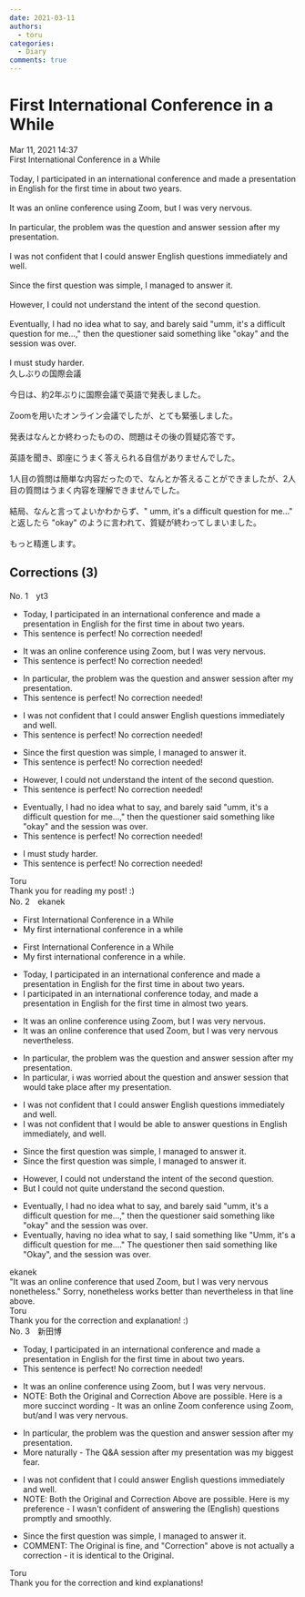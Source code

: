 ```yaml
---
date: 2021-03-11
authors:
  - toru
categories:
  - Diary
comments: true
---
```


# First International Conference in a While
<div class="date">Mar 11, 2021 14:37</div>
<div id="post"><div id="body_show_ori">
First International Conference in a While<br/><br/>Today, I participated in an international conference and made a presentation in English for the first time in about two years.<br/><br/>It was an online conference using Zoom, but I was very nervous.<br/><br/>In particular, the problem was the question and answer session after my presentation.<br/><br/>I was not confident that I could answer English questions immediately and well.<br/><br/>Since the first question was simple, I managed to answer it.<br/><br/>However, I could not understand the intent of the second question.<br/><br/>Eventually, I had no idea what to say, and barely said "umm, it's a difficult question for me...," then the questioner said something like "okay" and the session was over.<br/><br/>I must study harder.
</div></div>

<!-- more -->

<div id="post_ja"><div id="body_show_mo">
久しぶりの国際会議<br/><br/>今日は、約2年ぶりに国際会議で英語で発表しました。<br/><br/>Zoomを用いたオンライン会議でしたが、とても緊張しました。<br/><br/>発表はなんとか終わったものの、問題はその後の質疑応答です。<br/><br/>英語を聞き、即座にうまく答えられる自信がありませんでした。<br/><br/>1人目の質問は簡単な内容だったので、なんとか答えることができましたが、2人目の質問はうまく内容を理解できませんでした。<br/><br/>結局、なんと言ってよいかわからず、" umm, it's a difficult question for me..." と返したら "okay" のように言われて、質疑が終わってしまいました。<br/><br/>もっと精進します。
</div></div>

## Corrections (3)
<div id="block"><div class="first_name"> No. 1　<span class="just_name">yt3</span></div><div id="block2">
<ul class="correction_field">
<li class="incorrect">Today, I participated in an international conference and made a presentation in English for the first time in about two years.</li>
<li class="corrected perfect">This sentence is perfect! No correction needed!</li>
</ul>
<ul class="correction_field">
<li class="incorrect">It was an online conference using Zoom, but I was very nervous.</li>
<li class="corrected perfect">This sentence is perfect! No correction needed!</li>
</ul>
<ul class="correction_field">
<li class="incorrect">In particular, the problem was the question and answer session after my presentation.</li>
<li class="corrected perfect">This sentence is perfect! No correction needed!</li>
</ul>
<ul class="correction_field">
<li class="incorrect">I was not confident that I could answer English questions immediately and well.</li>
<li class="corrected perfect">This sentence is perfect! No correction needed!</li>
</ul>
<ul class="correction_field">
<li class="incorrect">Since the first question was simple, I managed to answer it.</li>
<li class="corrected perfect">This sentence is perfect! No correction needed!</li>
</ul>
<ul class="correction_field">
<li class="incorrect">However, I could not understand the intent of the second question.</li>
<li class="corrected perfect">This sentence is perfect! No correction needed!</li>
</ul>
<ul class="correction_field">
<li class="incorrect">Eventually, I had no idea what to say, and barely said "umm, it's a difficult question for me...," then the questioner said something like "okay" and the session was over.</li>
<li class="corrected perfect">This sentence is perfect! No correction needed!</li>
</ul>
<ul class="correction_field">
<li class="incorrect">I must study harder.</li>
<li class="corrected perfect">This sentence is perfect! No correction needed!</li>
</ul>
</div><div class="name"><span class="just_name">Toru</span><br>
Thank you for reading my post! :)
</div>
</div>
<div id="block"><div class="first_name"> No. 2　<span class="just_name">ekanek</span></div><div id="block2">
<ul class="correction_field">
<li class="incorrect">First International Conference in a While</li>
<li class="corrected correct">
My first international conference in a while
</li>
</ul>
<ul class="correction_field">
<li class="incorrect">First International Conference in a While</li>
<li class="corrected correct">
My first international conference in a while.
</li>
</ul>
<ul class="correction_field">
<li class="incorrect">Today, I participated in an international conference and made a presentation in English for the first time in about two years.</li>
<li class="corrected correct">
I participated in an international conference today, and made a presentation in English for the first time in almost two years.
</li>
</ul>
<ul class="correction_field">
<li class="incorrect">It was an online conference using Zoom, but I was very nervous.</li>
<li class="corrected correct">
It was an online conference that used Zoom, but I was very nervous nevertheless.
</li>
</ul>
<ul class="correction_field">
<li class="incorrect">In particular, the problem was the question and answer session after my presentation.</li>
<li class="corrected correct">
In particular, i was worried about the question and answer session that would take place after my presentation.
</li>
</ul>
<ul class="correction_field">
<li class="incorrect">I was not confident that I could answer English questions immediately and well.</li>
<li class="corrected correct">
I was not confident that I would be able to answer questions in English immediately, and well.
</li>
</ul>
<ul class="correction_field">
<li class="incorrect">Since the first question was simple, I managed to answer it.</li>
<li class="corrected correct">
Since the first question was simple, I managed to answer it.
</li>
</ul>
<ul class="correction_field">
<li class="incorrect">However, I could not understand the intent of the second question.</li>
<li class="corrected correct">
But I could not quite understand the second question.
</li>
</ul>
<ul class="correction_field">
<li class="incorrect">Eventually, I had no idea what to say, and barely said "umm, it's a difficult question for me...," then the questioner said something like "okay" and the session was over.</li>
<li class="corrected correct">
Eventually, having no idea what to say, I said something like "Umm, it's a difficult question for me...." The questioner then said something like "Okay", and the session was over.
</li>
</ul>
</div><div class="name"><span class="just_name">ekanek</span><br>
"It was an online conference that used Zoom, but I was very nervous nonetheless." Sorry, nonetheless works better than nevertheless in that line above.<br/>
</div>
<div class="name"><span class="just_name">Toru</span><br>
Thank you for the correction and explanation! :)
</div>
</div>
<div id="block"><div class="first_name"> No. 3　<span class="just_name">新田博</span></div><div id="block2">
<ul class="correction_field">
<li class="incorrect">Today, I participated in an international conference and made a presentation in English for the first time in about two years.</li>
<li class="corrected perfect">This sentence is perfect! No correction needed!</li>
</ul>
<ul class="correction_field">
<li class="incorrect">It was an online conference using Zoom, but I was very nervous.</li>
<li class="corrected correct">
<span class="f_red"><span class="f_bold">NOTE</span>: Both the Original and Correction Above are possible. Here is a more succinct wording - </span>It was an online <span class="f_blue">Zoom</span> conference <span class="f_red"><span class="f_bold">using Zoom,</span></span> bu<span class="f_blue">t/and </span>I was very nervous.
</li>
</ul>
<ul class="correction_field">
<li class="incorrect">In particular, the problem was the question and answer session after my presentation.</li>
<li class="corrected correct">
<span class="f_red"><span class="f_bold">More naturally - </span></span><span class="f_blue">The Q&amp;A session after my </span>presentation <span class="f_blue">was my biggest fear. </span>
</li>
</ul>
<ul class="correction_field">
<li class="incorrect">I was not confident that I could answer English questions immediately and well.</li>
<li class="corrected correct">
<span class="f_bold">NOTE</span><span class="f_red">: Both the Original and Correction Above are possible. Here is my preference - </span>I <span class="f_blue">wasn't </span>confident <span class="f_blue">of</span> answer<span class="f_blue">ing</span> the<span class="f_gray"> (English) </span>questions <span class="f_blue">promptly and smoothly.</span>
</li>
</ul>
<ul class="correction_field">
<li class="incorrect">Since the first question was simple, I managed to answer it.</li>
<li class="corrected correct">
<span class="f_red"><span class="f_bold">COMMENT:</span></span> <span class="f_gray">The Original is fine, and "Correction" above is not actually a correction - it is identical to the Original. </span>
</li>
</ul>
</div><div class="name"><span class="just_name">Toru</span><br>
Thank you for the correction and kind explanations!
</div>
</div>
